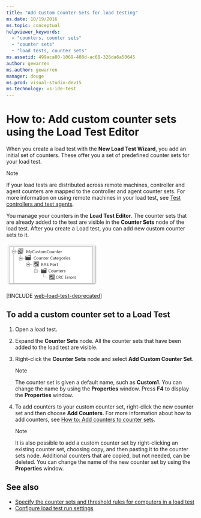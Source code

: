 ```yaml
---
title: "Add Custom Counter Sets for load testing"
ms.date: 10/19/2016
ms.topic: conceptual
helpviewer_keywords:
  - "counters, counter sets"
  - "counter sets"
  - "load tests, counter sets"
ms.assetid: 499aca80-1069-408d-ac68-326da6a50645
author: gewarren
ms.author: gewarren
manager: douge
ms.prod: visual-studio-dev15
ms.technology: vs-ide-test
---
```

# How to: Add custom counter sets using the Load Test Editor

When you create a load test with the **New Load Test Wizard**, you add an initial set of counters. These offer you a set of predefined counter sets for your load test.

> [!NOTE]
> If your load tests are distributed across remote machines, controller and agent counters are mapped to the controller and agent counter sets. For more information on using remote machines in your load test, see [Test controllers and test agents](configure-test-agents-and-controllers-for-load-tests.md).

You manage your counters in the **Load Test Editor**. The counter sets that are already added to the test are visible in the **Counter Sets** node of the load test. After you create a Load test, you can add new custom counter sets to it.

![Custom Counter Set](../test/media/loadtestcustomcounter.png)

[!INCLUDE [web-load-test-deprecated](includes/web-load-test-deprecated.md)]

## To add a custom counter set to a Load Test

1.  Open a load test.

2.  Expand the **Counter Sets** node. All the counter sets that have been added to the load test are visible.

3.  Right-click the **Counter Sets** node and select **Add Custom Counter Set**.

    > [!NOTE]
    > The counter set is given a default name, such as **Custom1**. You can change the name by using the **Properties** window. Press **F4** to display the **Properties** window.

4.  To add counters to your custom counter set, right-click the new counter set and then choose **Add Counters**. For more information about how to add counters, see [How to: Add counters to counter sets](../test/how-to-add-counters-to-counter-sets-using-the-load-test-editor.md).

    > [!NOTE]
    > It is also possible to add a custom counter set by right-clicking an existing counter set, choosing copy, and then pasting it to the counter sets node. Additional counters that are copied, but not needed, can be deleted. You can change the name of the new counter set by using the **Properties** window.

## See also

- [Specify the counter sets and threshold rules for computers in a load test](../test/specify-counter-sets-and-threshold-rules-for-load-testing.md)
- [Configure load test run settings](../test/configure-load-test-run-settings.md)
